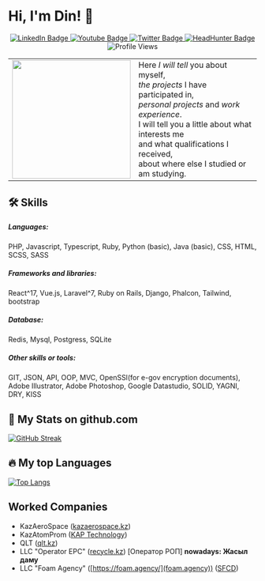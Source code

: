 # Hi, I'm Din! 👋

<div id="badges" align="center">
  <a href="https://www.linkedin.com/in/dinmukhamed-tezekbayev-b18353183">
    <img src="https://img.shields.io/badge/LinkedIn-blue?style=for-the-badge&logo=linkedin&logoColor=white" alt="LinkedIn Badge"/>
  </a>
  <a href="https://studio.youtube.com/channel/UCtBKAQZm4Tcmp0IHaTxYEjA">
    <img src="https://img.shields.io/badge/YouTube-red?style=for-the-badge&logo=youtube&logoColor=white" alt="Youtube Badge"/>
  </a>
  <a href="https://twitter.com/Dinmukhamed14">
    <img src="https://img.shields.io/badge/Twitter-blue?style=for-the-badge&logo=twitter&logoColor=white" alt="Twitter Badge"/>
  </a>
  <a href="https://hh.kz/resume/0e8be1a1ff045ac3790039ed1f4f4946565a65">
    <img src="https://img.shields.io/badge/hh.kz-red?style=for-the-badge&logo=headhunter&logoColor=white" alt="HeadHunter Badge"/>
  </a>
  <span>
    <img src="https://komarev.com/ghpvc/?username=din-tezekbayev&style=for-the-badge" alt="Profile Views" />
  </span>
</div>

<table align="center" border="0" style="border:0">
  <tr>
    <td cols="2">
      <img src="https://instagram.fala4-1.fna.fbcdn.net/v/t51.2885-15/49597706_538726103315571_114684578871697756_n.jpg?stp=dst-jpg_e35&_nc_ht=instagram.fala4-1.fna.fbcdn.net&_nc_cat=103&_nc_ohc=fHAZpTTnzl0AX8pEDS5&edm=ALQROFkBAAAA&ccb=7-5&ig_cache_key=MTk3MjcxNDQ5NDYyODQyNjA2NQ%3D%3D.2-ccb7-5&oh=00_AT_KEekOz8f0UjRmVyfDtTR8clYJmkXjteeBxj-LW1i46g&oe=634B5FB5&_nc_sid=30a2ef" width="240"/>
    </td>
    <td>
      Here <i>I will tell</i> you about myself, <br/>
      <i>the projects</i> I have participated in,  <br/>
      <i>personal projects</i> and <i>work experience</i>.   <br/>
      I will tell you a little about what interests me   <br/>
      and what qualifications I received,   <br/>
      about where else I studied or am studying.
    </td>
  </tr>
</table>


## 🛠 Skills

##### Languages:
PHP, Javascript, Typescript, Ruby, Python (basic), Java (basic), CSS, HTML, SCSS, SASS
##### Frameworks and libraries:
React^17, Vue.js, Laravel^7, Ruby on Rails, Django, Phalcon, Tailwind, bootstrap
##### Database:
Redis, Mysql, Postgress, SQLite
##### Other skills or tools:
GIT, JSON, API, OOP, MVC, OpenSSl(for e-gov encryption documents), Adobe Illustrator, Adobe Photoshop, Google Datastudio, SOLID, YAGNI, DRY, KISS
	
## 💎 My Stats on github.com

[![GitHub Streak](http://github-readme-streak-stats.herokuapp.com?user=din-tezekbayev&theme=github-dark&date_format=M%20j%5B%2C%20Y%5D)](https://git.io/streak-stats)

## 🔥 My top Languages

[![Top Langs](https://github-readme-stats.vercel.app/api/top-langs/?username=din-tezekbayev&layout=compact&theme=vision-friendly-dark)](https://github.com/anuraghazra/github-readme-stats)

## Worked Companies

- KazAeroSpace ([kazaerospace.kz](https://kazaerospace.kz/))
- KazAtomProm ([KAP Technology](https://kaptechnology.kazatomprom.kz/ru))
- QLT ([qlt.kz](https://qlt.kz/))
- LLC "Operator EPC" ([recycle.kz](recycle.kz)) [Оператор РОП] **nowadays: Жасыл даму**
- LLC "Foam Agency" ([https://foam.agency/](foam.agency)) ([SFCD](https://www.sfcd.com/))
